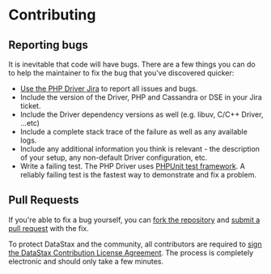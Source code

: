 # Contributing

## Reporting bugs

It is inevitable that code will have bugs. There are a few things you can do to
help the maintainer to fix the bug that you've discovered quicker:

* [Use the PHP Driver Jira](https://datastax-oss.atlassian.net/projects/PHP) to report all issues and bugs.
* Include the version of the Driver, PHP and Cassandra or DSE in your Jira ticket.
 * Include the Driver dependency versions as well (e.g. libuv, C/C++ Driver, ...etc)
* Include a complete stack trace of the failure as well as any available logs.
* Include any additional information you think is relevant - the description of
  your setup, any non-default Driver configuration, etc.
* Write a failing test. The PHP Driver uses [PHPUnit test framework](https://phpunit.de/). A reliably
  failing test is the fastest way to demonstrate and fix a problem.

## Pull Requests

If you're able to fix a bug yourself, you can [fork the repository](https://help.github.com/articles/fork-a-repo/) and [submit a pull request](https://help.github.com/articles/using-pull-requests/) with the fix.

To protect DataStax and the community, all contributors are required to [sign the DataStax Contribution License Agreement](http://cla.datastax.com/). The process is completely electronic and should only take a few minutes.
